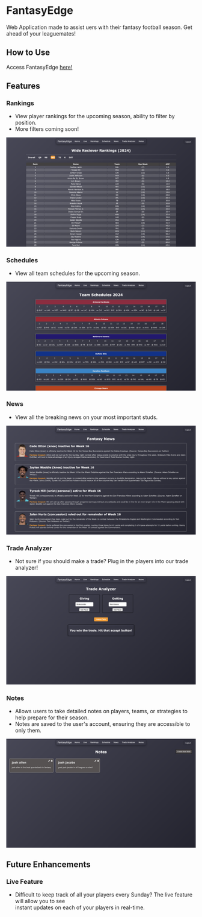# FantasyEdge
Web Application made to assist uers with their fantasy football season. Get ahead of your leaguemates!

## How to Use
Access FantasyEdge [here!](https://fantasy-edge.vercel.app/)

## Features
### Rankings
- View player rankings for the upcoming season, ability to filter by position. <br>
- More filters coming soon!

![Rankings Page](static/images/rankings.png)

### Schedules
- View all team schedules for the upcoming season. 

![Schedules Page](static/images/schedules.png)

### News
- View all the breaking news on your most important studs. 

![News Page](static/images/news.png)

### Trade Analyzer
- Not sure if you should make a trade? Plug in the players into our trade analyzer!

![Trade Analyzer Page](static/images/trade_analyzer.png)

### Notes
- Allows users to take detailed notes on players, teams, or strategies to help prepare for their season.
- Notes are saved to the user's account, ensuring they are accessible to only them.

![Notes Page](static/images/notes.png)

## Future Enhancements
### Live Feature
- Difficult to keep track of all your players every Sunday? The live feature will allow you to see <br>
instant updates on each of your players in real-time.
